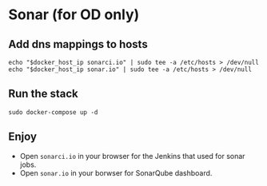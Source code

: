 # Sonar (for OD only)

## Add dns mappings to hosts
```
echo "$docker_host_ip sonarci.io" | sudo tee -a /etc/hosts > /dev/null
echo "$docker_host_ip sonar.io" | sudo tee -a /etc/hosts > /dev/null
```

## Run the stack
```
sudo docker-compose up -d
```

## Enjoy
 * Open `sonarci.io` in your browser for the Jenkins that used for sonar jobs.
 * Open `sonar.io` in your borwser for SonarQube dashboard.
